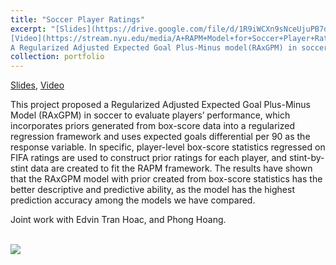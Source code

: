 ```yaml
---
title: "Soccer Player Ratings"
excerpt: "[Slides](https://drive.google.com/file/d/1R9iWCXn9sNceUjuPB7djoWRzb7nYG0v-/view?usp=sharing),
[Video](https://stream.nyu.edu/media/A+RAPM+Model+for+Soccer+Player+Ratings/1_c9k3f0ma) <br/>
A Regularized Adjusted Expected Goal Plus-Minus model(RAxGPM) in soccer to evaluate players’ performance."
collection: portfolio
---
```


[Slides](https://drive.google.com/file/d/1R9iWCXn9sNceUjuPB7djoWRzb7nYG0v-/view?usp=sharing),
[Video](https://stream.nyu.edu/media/A+RAPM+Model+for+Soccer+Player+Ratings/1_c9k3f0ma)

This project proposed a Regularized Adjusted Expected Goal Plus-Minus Model
(RAxGPM) in soccer to evaluate players’ performance, which incorporates priors generated from box-score data into a regularized regression framework and 
uses expected goals differential per 90 as the response variable. 
In specific, player-level box-score statistics regressed on FIFA ratings are used to construct prior ratings for each player, 
and stint-by-stint data are created to fit the RAPM framework. 
The results have shown that the RAxGPM model with prior created from box-score statistics has the better descriptive and predictive ability, 
as the model has the highest prediction accuracy among the models we have compared.

Joint work with Edvin Tran Hoac, and Phong Hoang.

<br/>
<img src='https://drive.google.com/uc?id=1wAiQe2sBHqfwyYIi0B2ezmIDhn-4usFG'>


